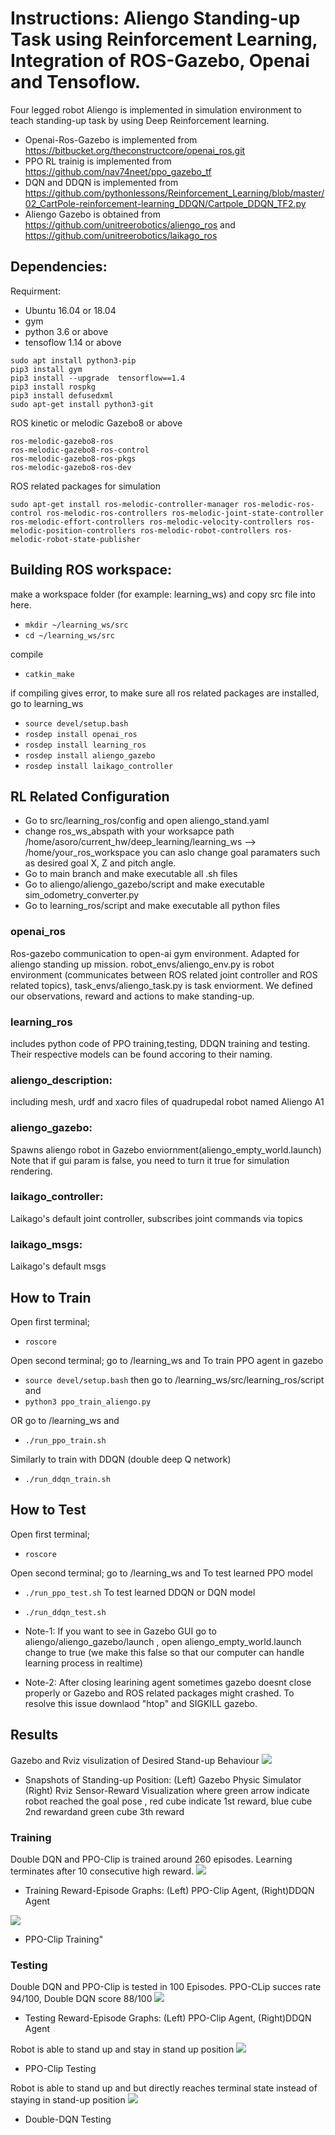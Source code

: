 # Instructions: Aliengo Standing-up Task using Reinforcement Learning, Integration of ROS-Gazebo, Openai and Tensoflow.

Four legged robot Aliengo is implemented in simulation environment to teach standing-up task by using Deep Reinforcement learning.

* Openai-Ros-Gazebo is implemented from 
https://bitbucket.org/theconstructcore/openai_ros.git 
* PPO RL trainig is implemented from 
https://github.com/nav74neet/ppo_gazebo_tf
* DQN and DDQN is implemented from
https://github.com/pythonlessons/Reinforcement_Learning/blob/master/02_CartPole-reinforcement-learning_DDQN/Cartpole_DDQN_TF2.py
* Aliengo Gazebo is obtained from 
https://github.com/unitreerobotics/aliengo_ros and https://github.com/unitreerobotics/laikago_ros


## Dependencies:
Requirment:
* Ubuntu 16.04 or 18.04
* gym
* python 3.6 or above
* tensoflow 1.14 or above
```
sudo apt install python3-pip
pip3 install gym
pip3 install --upgrade  tensorflow==1.4
pip3 install rospkg
pip3 install defusedxml
sudo apt-get install python3-git
```
ROS kinetic  or melodic
Gazebo8 or above
```
ros-melodic-gazebo8-ros 
ros-melodic-gazebo8-ros-control
ros-melodic-gazebo8-ros-pkgs
ros-melodic-gazebo8-ros-dev
```
ROS related packages for simulation
```
sudo apt-get install ros-melodic-controller-manager ros-melodic-ros-control ros-melodic-ros-controllers ros-melodic-joint-state-controller ros-melodic-effort-controllers ros-melodic-velocity-controllers ros-melodic-position-controllers ros-melodic-robot-controllers ros-melodic-robot-state-publisher
```


## Building ROS workspace:

make a workspace folder (for example: learning_ws) and copy src file into here.
* `mkdir ~/learning_ws/src`
* `cd ~/learning_ws/src`

compile
* `catkin_make`

if compiling gives error, to make sure all ros related packages are installed, go to learning_ws
* `source devel/setup.bash`
* `rosdep install openai_ros`<br>
* `rosdep install learning_ros`<br>
* `rosdep install aliengo_gazebo`<br>
* `rosdep install laikago_controller`<br>

## RL Related Configuration
* Go to src/learning_ros/config and open aliengo_stand.yaml
* change ros_ws_abspath with your worksapce path
/home/asoro/current_hw/deep_learning/learning_ws --> /home/your_ros_workspace
you can aslo change goal paramaters such as desired goal X, Z and pitch angle. 
* Go to main branch and make executable all .sh files
* Go to aliengo/aliengo_gazebo/script and make executable sim_odometry_converter.py
* Go to learning_ros/script and make executable all python files


### openai_ros
Ros-gazebo communication to open-ai gym environment. 
Adapted for aliengo standing up mission. 
robot_envs/aliengo_env.py is robot environment (communicates between ROS related joint controller and ROS related topics), task_envs/aliengo_task.py is task enviorment. We defined our observations, reward and actions to make standing-up.
### learning_ros
includes python code of PPO training,testing, DDQN training and testing. Their respective models can be found accoring to their naming. 

### aliengo_description:
including mesh, urdf and xacro files of quadrupedal robot named Aliengo A1
### aliengo_gazebo:
Spawns aliengo robot in Gazebo enviornment(aliengo_empty_world.launch) Note that if gui param is false, you need to turn it true for simulation rendering. 
### laikago_controller:
Laikago's default joint controller, subscribes joint commands via topics
### laikago_msgs:
Laikago's default msgs


## How to Train
Open first terminal;
* `roscore`


Open second terminal;
go to /learning_ws and 
To train PPO agent in gazebo 
* `source devel/setup.bash`
then go to /learning_ws/src/learning_ros/script and 
* `python3 ppo_train_aliengo.py`

OR 
go to /learning_ws and 

* `./run_ppo_train.sh`

Similarly to train with DDQN (double deep Q network)
* `./run_ddqn_train.sh`

## How to Test
Open first terminal;
* `roscore`

Open second terminal;
go to /learning_ws and 
To test learned PPO model
* `./run_ppo_test.sh`
To test learned DDQN or DQN model
* `./run_ddqn_test.sh`

* Note-1: If you want to see in Gazebo GUI go to aliengo/aliengo_gazebo/launch , open aliengo_empty_world.launch
change <arg name="gui" default="false"/> to true (we  make this false so that our computer can handle learning process in realtime)
* Note-2: After closing learining agent sometimes gazebo doesnt close properly or Gazebo and ROS related packages might crashed. To resolve this issue downlaod "htop" and SIGKILL gazebo. 

## Results
Gazebo and Rviz visulization of Desired Stand-up Behaviour
![](docs/gazebo_rviz_result.png?raw=true )
* Snapshots of Standing-up Position: (Left) Gazebo Physic Simulator (Right) Rviz Sensor-Reward Visualization where green arrow indicate robot reached the goal pose , red cube indicate 1st reward, blue cube 2nd rewardand green cube 3th reward

### Training
Double DQN and PPO-Clip is trained around 260 episodes. Learning terminates after 10 consecutive high reward.
![](docs/training_graphs.png?raw=true )
* Training Reward-Episode Graphs: (Left) PPO-Clip Agent, (Right)DDQN Agent

![](docs/train_ppo.gif?raw=true )
* PPO-Clip Training"

### Testing
Double DQN and PPO-Clip is tested in 100 Episodes. PPO-CLip succes rate 94/100, Double DQN score 88/100
![](docs/testing_graphs.png?raw=true )
* Testing Reward-Episode Graphs: (Left) PPO-Clip Agent, (Right)DDQN Agent


Robot is able to stand up and stay in stand up position
![](docs/testing_ppo.gif?raw=true)
* PPO-Clip Testing


Robot is able to stand up and  but directly reaches terminal state instead of staying in stand-up position 
![](docs/testing_ddqn.gif?raw=true )
* Double-DQN Testing





